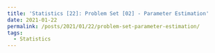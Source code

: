 ```yaml
---
title: 'Statistics [22]: Problem Set [02] - Parameter Estimation'
date: 2021-01-22
permalink: /posts/2021/01/22/problem-set-parameter-estimation/
tags:
  - Statistics
---
```

